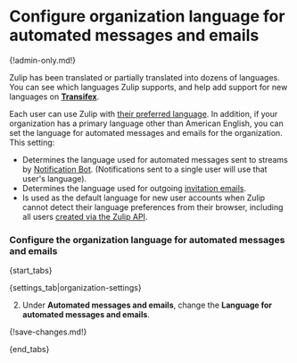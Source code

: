 # Configure organization language for automated messages and emails

{!admin-only.md!}

Zulip has been translated or partially translated into dozens of
languages. You can see which languages Zulip supports, and help add
support for new languages on **[Transifex](https://www.transifex.com/zulip/zulip/)**.

Each user can use Zulip with [their preferred
language](/help/change-your-language). In addition, if your
organization has a primary language other than American English, you
can set the language for automated messages and emails for the organization. This setting:

* Determines the language used for automated messages sent to streams
  by [Notification
  Bot](/help/configure-notification-bot). (Notifications sent to a
  single user will use that user's language).
* Determines the language used for outgoing
  [invitation emails](/help/invite-new-users).
* Is used as the default language for new user accounts when Zulip
  cannot detect their language preferences from their browser,
  including all users [created via the Zulip API][api-create-user].

### Configure the organization language for automated messages and emails

{start_tabs}

{settings_tab|organization-settings}

2. Under **Automated messages and emails**, change the **Language for automated messages and emails**.

{!save-changes.md!}

{end_tabs}

[api-create-user]: https://zulip.com/api/create-user
